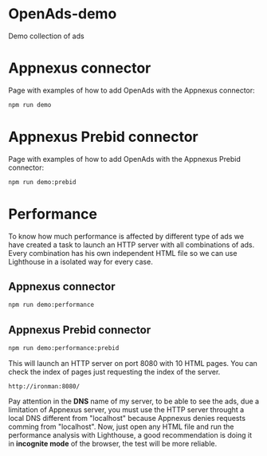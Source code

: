 # OpenAds-demo
Demo collection of ads

# Appnexus connector
Page with examples of how to add OpenAds with the Appnexus connector:

`````bash
npm run demo
`````

# Appnexus Prebid connector
Page with examples of how to add OpenAds with the Appnexus Prebid connector:

`````bash
npm run demo:prebid
`````

# Performance
To know how much performance is affected by different type of ads we have created a task to launch an HTTP server with all combinations of ads.
Every combination has his own independent HTML file so we can use Lighthouse in a isolated way for every case.

## Appnexus connector

`````bash
npm run demo:performance
`````

## Appnexus Prebid connector

`````bash
npm run demo:performance:prebid
`````

This will launch an HTTP server on port 8080 with 10 HTML pages. You can check the index of pages just requesting the index of the server.

````
http://ironman:8080/
````

Pay attention in the **DNS** name of my server, to be able to see the ads, due a limitation of Appnexus server, you must use the HTTP server throught a local DNS different from "localhost" because Appnexus denies requests comming from "localhost".
Now, just open any HTML file and run the performance analysis with Lighthouse, a good recommendation is doing it in **incognite mode** of the browser, the test will be more reliable.



